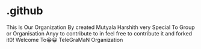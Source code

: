 # .github
This Is Our Organization By created Mutyala Harshith very Special To Group or Organisation Anyy to contribute to in feel free to contribute it and forked it0! Welcome To😀😀 TeleGraMaN Organization

